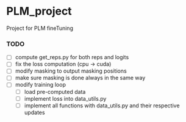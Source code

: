 # PLM_project
Project for PLM fineTuning

### TODO
- [ ] compute get_reps.py for both reps and logits
- [ ] fix the loss computation (cpu -> cuda)
- [ ] modify masking to output masking positions
- [ ] make sure masking is done always in the same way
- [ ] modify training loop
    - [ ] load pre-computed data
    - [ ] implement loss into data_utils.py
    - [ ] implement all functions with data_utils.py and their respective updates